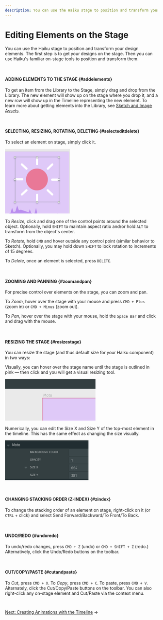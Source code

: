 ```yaml
---
description: You can use the Haiku stage to position and transform your design elements. The first step is to get your designs on the stage. Then you can use Haiku's familiar on-stage tools to position and transform them.
---
```


# Editing Elements on the Stage

You can use the Haiku stage to position and transform your design elements. The first step is to get your designs on the stage. Then you can use Haiku's familiar on-stage tools to position and transform them.

<br>

#### ADDING ELEMENTS TO THE STAGE {#addelements}

To get an item from the Library to the Stage, simply drag and drop from the Library.  The new element will show up on the stage where you drop it, and a new row will show up in the Timeline representing the new element.  To learn more about getting elements into the Library, see [Sketch and Image Assets](/using-haiku/sketch-and-image-assets.md).

<br>

#### SELECTING, RESIZING, ROTATING, DELETING {#selecteditdelete}

To select an element on stage, simply click it.

![](/assets/control-points.png)

To *Resize,* click and drag one of the control points around the selected object.  Optionally, hold `SHIFT` to maintain aspect ratio and/or hold `ALT` to transform from the object's center.

To *Rotate,* hold `CMD` and hover outside any control point (similar behavior to Sketch).  Optionally, you may hold down `SHIFT` to lock rotation to increments of 15 degrees.

To *Delete,* once an element is selected, press `DELETE`.

<br>


#### ZOOMING AND PANNING {#zoomandpan}

For precise control over elements on the stage, you can zoom and pan.

To *Zoom*, hover over the stage with your mouse and press `CMD + Plus` (zoom in) or `CMD + Minus` (zoom out).

To *Pan*, hover over the stage with your mouse, hold the `Space Bar` and click and drag with the mouse.

<br>


#### RESIZING THE STAGE {#resizestage}

You can resize the stage (and thus default size for your Haiku component) in two ways:

Visually, you can hover over the stage name until the stage is outlined in pink — then click and you will get a visual resizing tool.

![](/assets/resize-stage.png)


Numerically, you can edit the Size X and Size Y of the top-most element in the timeline.  This has the same effect as changing the size visually.

![](/assets/resize-stage-numeric.png)

<br>

#### CHANGING STACKING ORDER (Z-INDEX) {#zindex}

To change the stacking order of an element on stage, right-click on it (or `CTRL` + click) and select Send Forward/Backward/To Front/To Back.

<br>

#### UNDO/REDO {#undoredo}

To undo/redo changes, press `CMD + Z` (undo) or `CMD + SHIFT + Z` (redo.)  Alternatively, click the Undo/Redo buttons on the toolbar.

<br>

#### CUT/COPY/PASTE {#cutandpaste}

To _Cut_, press `CMD + X`. To _Copy_, press `CMD + C`. To paste, press `CMD + V`. Alternately, click the Cut/Copy/Paste buttons on the toolbar. You can also right-click any on-stage element and Cut/Paste via the context menu.

<br>

[Next: Creating Animations with the Timeline](/using-haiku/creating-an-animation.md) &rarr;

